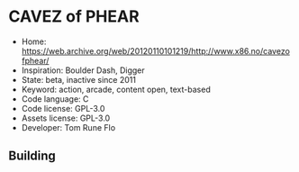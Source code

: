 # CAVEZ of PHEAR

- Home: https://web.archive.org/web/20120110101219/http://www.x86.no/cavezofphear/
- Inspiration: Boulder Dash, Digger
- State: beta, inactive since 2011
- Keyword: action, arcade, content open, text-based
- Code language: C
- Code license: GPL-3.0
- Assets license: GPL-3.0
- Developer: Tom Rune Flo

## Building

